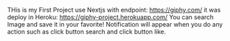 THis is my First Project use Nextjs with endpoint: https://giphy.com/
it was deploy in Heroku: https://giphy-project.herokuapp.com/
You can search Image and save it in your favorite!
Notification will appear when you do any action such as click button search and click button like.


